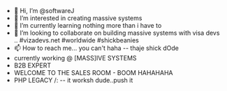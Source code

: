 - 👋 Hi, I’m @softwareJ
- 👀 I’m interested in creating massive systems
- 🌱 I’m currently learning nothing more than i have to
- 💞️ I’m looking to collaborate on building massive systems with visa devs .. #vizadevs.net #worldwide #shickbeanies
- 📫 How to reach me... you can't haha -- thaje shick dOde
- currently working @ [MASS]IVE SYSTEMS
- B2B EXPERT
- WELCOME TO THE SALES ROOM - BOOM HAHAHAHA
- PHP LEGACY /: -- it worksh dude..push it
<!---
softwareJ/softwareJ is a ✨ special ✨ repository because its `README.md` (this file) appears on your GitHub profile.
You can click the Preview link to take a look at your changes.
--->
